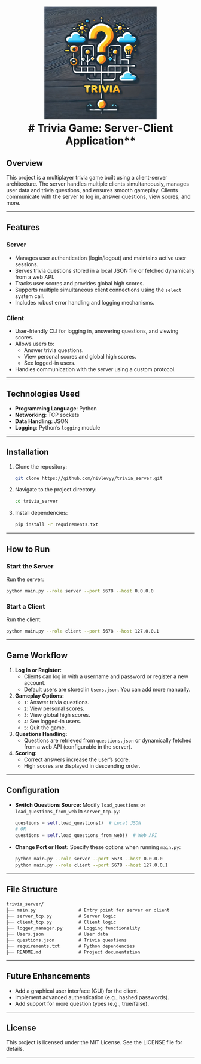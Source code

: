 <h1 align="center">
  <a><img src="https://github.com/nivlevyy/trivia_server/blob/main/image/trivia_server.webp" width="300"></a>
<br>
# Trivia Game: Server-Client Application**
<br>
</h1>

## Overview

This project is a multiplayer trivia game built using a client-server architecture. The server handles multiple clients simultaneously, manages user data and trivia questions, and ensures smooth gameplay. Clients communicate with the server to log in, answer questions, view scores, and more.

---

## Features

### Server
- Manages user authentication (login/logout) and maintains active user sessions.
- Serves trivia questions stored in a local JSON file or fetched dynamically from a web API.
- Tracks user scores and provides global high scores.
- Supports multiple simultaneous client connections using the `select` system call.
- Includes robust error handling and logging mechanisms.

### Client
- User-friendly CLI for logging in, answering questions, and viewing scores.
- Allows users to:
  - Answer trivia questions.
  - View personal scores and global high scores.
  - See logged-in users.
- Handles communication with the server using a custom protocol.

---

## Technologies Used

- **Programming Language**: Python
- **Networking**: TCP sockets
- **Data Handling**: JSON
- **Logging**: Python’s `logging` module

---

## Installation

1. Clone the repository:
   ```bash
   git clone https://github.com/nivlevyy/trivia_server.git
   ```
2. Navigate to the project directory:
   ```bash
   cd trivia_server
   ```
3. Install dependencies:
   ```bash
   pip install -r requirements.txt
   ```

---

## How to Run

### Start the Server
Run the server:
```bash
python main.py --role server --port 5678 --host 0.0.0.0
```

### Start a Client
Run the client:
```bash
python main.py --role client --port 5678 --host 127.0.0.1
```

---

## Game Workflow

1. **Log In or Register:**
   - Clients can log in with a username and password or register a new account.
   - Default users are stored in `Users.json`. You can add more manually.
2. **Gameplay Options:**
   - `1`: Answer trivia questions.
   - `2`: View personal scores.
   - `3`: View global high scores.
   - `4`: See logged-in users.
   - `5`: Quit the game.
3. **Questions Handling:**
   - Questions are retrieved from `questions.json` or dynamically fetched from a web API (configurable in the server).
4. **Scoring:**
   - Correct answers increase the user’s score.
   - High scores are displayed in descending order.

---

## Configuration

- **Switch Questions Source:**
  Modify `load_questions` or `load_questions_from_web` in `server_tcp.py`:
  ```python
  questions = self.load_questions()  # Local JSON
  # OR
  questions = self.load_questions_from_web()  # Web API
  ```

- **Change Port or Host:**
  Specify these options when running `main.py`:
  ```bash
  python main.py --role server --port 5678 --host 0.0.0.0
  python main.py --role client --port 5678 --host 127.0.0.1
  ```

---

## File Structure

```plaintext
trivia_server/
├── main.py                # Entry point for server or client
├── server_tcp.py          # Server logic
├── client_tcp.py          # Client logic
├── logger_manager.py      # Logging functionality
├── Users.json             # User data
├── questions.json         # Trivia questions
├── requirements.txt       # Python dependencies
├── README.md              # Project documentation
```

---

## Future Enhancements

- Add a graphical user interface (GUI) for the client.
- Implement advanced authentication (e.g., hashed passwords).
- Add support for more question types (e.g., true/false).

---

## License

This project is licensed under the MIT License. See the LICENSE file for details.

---




